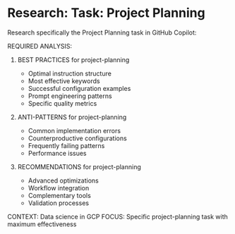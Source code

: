 # Research: Task: Project Planning

Research specifically the Project Planning task in GitHub Copilot:

REQUIRED ANALYSIS:
1. BEST PRACTICES for project-planning
   - Optimal instruction structure
   - Most effective keywords
   - Successful configuration examples
   - Prompt engineering patterns
   - Specific quality metrics

2. ANTI-PATTERNS for project-planning
   - Common implementation errors
   - Counterproductive configurations
   - Frequently failing patterns
   - Performance issues

3. RECOMMENDATIONS for project-planning
   - Advanced optimizations
   - Workflow integration
   - Complementary tools
   - Validation processes

CONTEXT: Data science in GCP
FOCUS: Specific project-planning task with maximum effectiveness
            